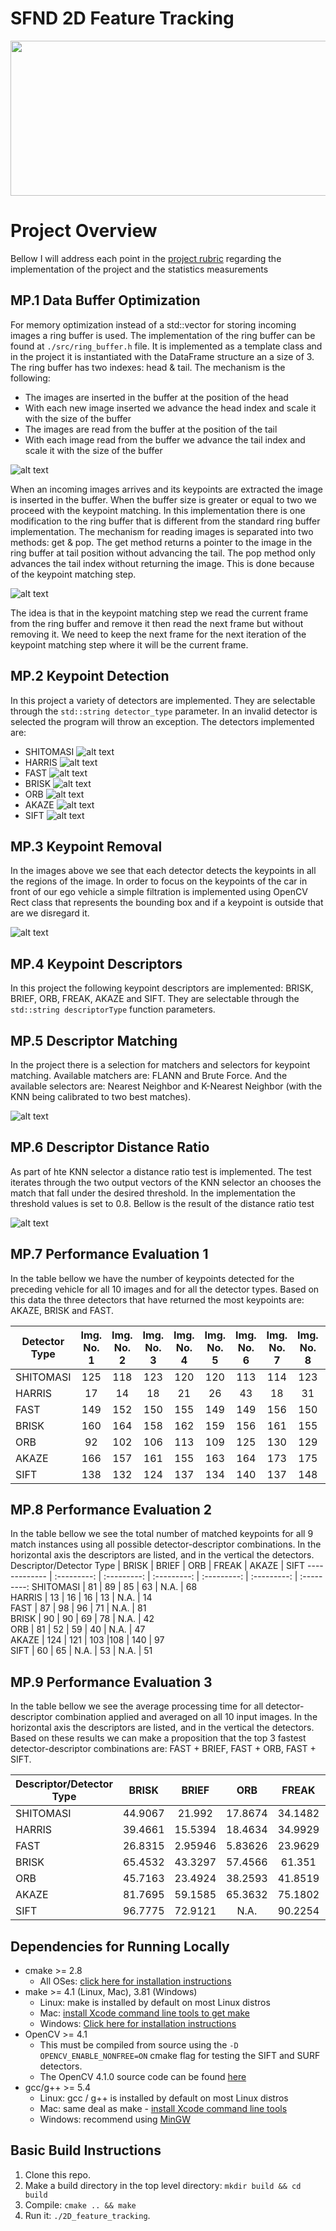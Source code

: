 # SFND 2D Feature Tracking

<img src="images/akaze.gif" width="820" height="248" />

[//]: # (Image References)

[image1]: ./images/readme_images/ring_buffer.png "Ring Buffer"
[image2]: ./images/readme_images/get_pop.png "Get & Pop"
[image3]: ./images/readme_images/akaze.png "Akaze"
[image4]: ./images/readme_images/Brisk.png "Brisk"
[image5]: ./images/readme_images/Fast.png "Fast"
[image6]: ./images/readme_images/Harris.png "Harris"
[image7]: ./images/readme_images/orb.png "ORB"
[image8]: ./images/readme_images/ShiTomasi.png "ShiTomasi"
[image9]: ./images/readme_images/sift.png "Sift"
[image10]: ./images/readme_images/ORB_AND_ORB.png "ORB and ORB"
[image11]: ./images/readme_images/focus_on_car.png "Focus on car"
[image12]: ./images/readme_images/distanceratio.png "Distance Ration"
[image13]: ./images/readme_images/AKAZE_AND_AKAZE.png "AKAZE and AKAZE"


# Project Overview
Bellow I will address each point in the [project rubric](https://review.udacity.com/#!/rubrics/2549/view) regarding the implementation of the project and the statistics measurements

## MP.1 Data Buffer Optimization
For memory optimization instead of a std::vector for storing incoming images a ring buffer is used. The implementation of the ring buffer can be found at `./src/ring_buffer.h` file. It is implemented as a template class and in the project it is instantiated with the DataFrame structure an a size of 3. The ring buffer has two indexes: head & tail. The mechanism is the following: 

- The images are inserted in the buffer at the position of the head 
- With each new image inserted we advance the head index and scale it with the size of the buffer
- The images are read from the buffer at the position of the tail 
- With each image read from the buffer we advance the tail index and scale it with the size of the buffer

![alt text][image1]

When an incoming images arrives and its keypoints are extracted the image is inserted in the buffer. When the buffer size is greater or equal to two we proceed with the keypoint matching. In this implementation there is one modification to the ring buffer that is different from the standard ring buffer implementation. The mechanism for reading images is separated into two methods: get & pop. The get method returns a pointer to the image in the ring buffer at tail position without advancing the tail. The pop method only advances the tail index without returning the image. This is done because of the keypoint matching step.  

![alt text][image2]

The idea is that in the keypoint matching step we read the current frame from the ring buffer and remove it then read the next frame but without removing it. We need to keep the next frame for the next iteration of the keypoint matching step where it will be the current frame. 

## MP.2 Keypoint Detection
In this project a variety of detectors are implemented. They are selectable through the `std::string detector_type` parameter. In an invalid detector is selected the program will throw an exception. The detectors implemented are:  
- SHITOMASI
![alt text][image8]
- HARRIS
![alt text][image6]
- FAST
![alt text][image5]
- BRISK
![alt text][image4]
- ORB
![alt text][image7]
- AKAZE
![alt text][image3]
- SIFT
![alt text][image9]

## MP.3 Keypoint Removal
In the images above we see that each detector detects the keypoints in all the regions of the image. In order to focus on the keypoints of the car in front of our ego vehicle a simple filtration is implemented using OpenCV Rect class that represents the bounding box and if a keypoint is outside that are we disregard it. 

![alt text][image11]

## MP.4 Keypoint Descriptors
In this project the following keypoint descriptors are implemented: BRISK, BRIEF, ORB, FREAK, AKAZE and SIFT. They are selectable through the `std::string descriptorType` function parameters.

## MP.5 Descriptor Matching
In the project there is a selection for matchers and selectors for keypoint matching. Available matchers are: FLANN and Brute Force. And the available selectors are: Nearest Neighbor and K-Nearest Neighbor (with the KNN being calibrated to two best matches).

![alt text][image10]
## MP.6 Descriptor Distance Ratio
As part of hte KNN selector a distance ratio test is implemented. The test iterates through the two output vectors of the KNN selector an chooses the match that fall under the desired threshold. In the implementation the threshold values is set to 0.8. Bellow is the result of the distance ratio test

![alt text][image13]
## MP.7 Performance Evaluation 1
In the table bellow we have the number of keypoints detected for the preceding vehicle for all 10 images and for all the detector types. Based on this data the three detectors that have returned the most keypoints are: AKAZE, BRISK and FAST.

Detector Type  |  Img. No. 1 |  Img. No. 2 |  Img. No. 3 |  Img. No. 4 |  Img. No. 5 |  Img. No. 6 |  Img. No. 7 |  Img. No. 8 |  Img. No. 9 |  Img. No. 10
-------------  | :---------: | :---------: | :---------: | :---------: | :---------: | :---------: | :---------: | :---------: | :---------: | :---------:
SHITOMASI      | 125         | 118         | 123         | 120         | 120         | 113         | 114         | 123         | 111         | 111
HARRIS         | 17          | 14          | 18          | 21          | 26          | 43          | 18          | 31          | 26          | 34
FAST           | 149         | 152         | 150         | 155         | 149         | 149         | 156         | 150         | 138         | 143
BRISK          | 160         | 164         | 158         | 162         | 159         | 156         | 161         | 155         | 160         | 142
ORB            | 92          | 102         | 106         | 113         | 109         | 125         | 130         | 129         | 127         | 128
AKAZE          | 166         | 157         | 161         | 155         | 163         | 164         | 173         | 175         | 177         | 179
SIFT           | 138         | 132         | 124         | 137         | 134         | 140         | 137         | 148         | 159         | 137

## MP.8 Performance Evaluation 2
In the table bellow we see the total number of matched keypoints for all 9 match instances using all possible detector-descriptor combinations. In the horizontal axis the descriptors are listed, and in the vertical the detectors.  
Descriptor/Detector Type  |     BRISK   |     BRIEF   |      ORB    |     FREAK   |     AKAZE   |  SIFT 
-------------             | :---------: | :---------: | :---------: | :---------: | :---------: | :---------: 
SHITOMASI                 | 81          | 89          | 85          | 63          | N.A.        | 68         
HARRIS                    | 13          | 16          | 16          | 13          | N.A.        | 14          
FAST                      | 87          | 98          | 96          | 71          | N.A.        | 81         
BRISK                     | 90          | 90          | 69          | 78          | N.A.        | 42         
ORB                       | 81          | 52          | 59          | 40          | N.A.        | 47         
AKAZE                     | 124         | 121         | 103         |108          | 140         | 97         
SIFT                      | 60          |  65         | N.A.        | 53          | N.A.        | 51         

## MP.9 Performance Evaluation 3
In the table bellow we see the average processing time for all detector-descriptor combination applied and averaged on all 10 input images. In the horizontal axis the descriptors are listed, and in the vertical the detectors. Based on these results we can make a proposition that the top 3 fastest detector-descriptor combinations are: FAST + BRIEF, FAST + ORB, FAST + SIFT. 

Descriptor/Detector Type  |     BRISK   |     BRIEF   |      ORB    |     FREAK   |     AKAZE   |  SIFT 
-------------             | :---------: | :---------: | :---------: | :---------: | :---------: | :---------: 
SHITOMASI                 | 44.9067     | 21.992      | 17.8674     | 34.1482     | N.A.        | 21.7399         
HARRIS                    | 39.4661     | 15.5394     | 18.4634     | 34.9929     | N.A.        | 21.5843         
FAST                      | 26.8315     | 2.95946     | 5.83626     | 23.9629     | N.A.        | 14.1271         
BRISK                     | 65.4532     | 43.3297     | 57.4566     | 61.351      | N.A.        | 62.7616         
ORB                       | 45.7163     | 23.4924     | 38.2593     | 41.8519     | N.A.        | 52.4007        
AKAZE                     | 81.7695     | 59.1585     | 65.3632     | 75.1802     | 96.4652     | 67.0839         
SIFT                      | 96.7775     | 72.9121     | N.A.        | 90.2254     | N.A.        | 117.035      
## Dependencies for Running Locally
* cmake >= 2.8
  * All OSes: [click here for installation instructions](https://cmake.org/install/)
* make >= 4.1 (Linux, Mac), 3.81 (Windows)
  * Linux: make is installed by default on most Linux distros
  * Mac: [install Xcode command line tools to get make](https://developer.apple.com/xcode/features/)
  * Windows: [Click here for installation instructions](http://gnuwin32.sourceforge.net/packages/make.htm)
* OpenCV >= 4.1
  * This must be compiled from source using the `-D OPENCV_ENABLE_NONFREE=ON` cmake flag for testing the SIFT and SURF detectors.
  * The OpenCV 4.1.0 source code can be found [here](https://github.com/opencv/opencv/tree/4.1.0)
* gcc/g++ >= 5.4
  * Linux: gcc / g++ is installed by default on most Linux distros
  * Mac: same deal as make - [install Xcode command line tools](https://developer.apple.com/xcode/features/)
  * Windows: recommend using [MinGW](http://www.mingw.org/)

## Basic Build Instructions

1. Clone this repo.
2. Make a build directory in the top level directory: `mkdir build && cd build`
3. Compile: `cmake .. && make`
4. Run it: `./2D_feature_tracking`.
